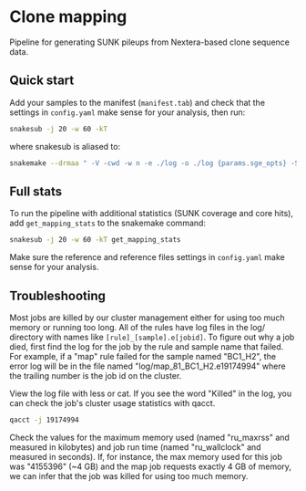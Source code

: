 # Clone mapping

Pipeline for generating SUNK pileups from Nextera-based clone sequence data.

## Quick start

Add your samples to the manifest (```manifest.tab```) and check that the settings in ```config.yaml``` make sense for your analysis, then run:
```bash
snakesub -j 20 -w 60 -kT
```
where snakesub is aliased to:
```bash
snakemake --drmaa " -V -cwd -w n -e ./log -o ./log {params.sge_opts} -S /bin/bash"
```

## Full stats

To run the pipeline with additional statistics (SUNK coverage and core hits), add ```get_mapping_stats``` to the snakemake command: 
```bash
snakesub -j 20 -w 60 -kT get_mapping_stats
```
Make sure the reference and reference files settings in ```config.yaml``` make sense for your analysis.

## Troubleshooting

Most jobs are killed by our cluster management either for using too much memory
or running too long. All of the rules have log files in the log/ directory with
names like ```[rule]_[sample].e[jobid]```. To figure out why a job died, first find
the log for the job by the rule and sample name that failed. For example, if a
"map" rule failed for the sample named "BC1_H2", the error log will be in the
file named "log/map_81_BC1_H2.e19174994" where the trailing number is the job id
on the cluster.

View the log file with less or cat. If you see the word "Killed" in the log, you
can check the job's cluster usage statistics with qacct.

```bash
qacct -j 19174994
```

Check the values for the maximum memory used (named "ru_maxrss" and measured in
kilobytes) and job run time (named "ru_wallclock" and measured in seconds). If,
for instance, the max memory used for this job was "4155396" (~4 GB) and the map
job requests exactly 4 GB of memory, we can infer that the job was killed for
using too much memory.
